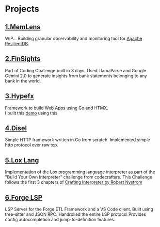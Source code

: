 # Projects

## [1.MemLens](https://github.com/harish876/MemLens)
WIP... 
Building granular observability and monitoring tool for [Apache ResilientDB](https://resilientdb.incubator.apache.org/).

## [2.FinSights](https://github.com/harish876/Finsights)
Part of Coding Challenge built in 3 days.
Used LlamaParse and Google Gemini 2.0 to generate insights from bank statements belonging to any bank in the world.

## [3.Hypefx](https://github.com/harish876/hypefx)
Framework to build Web Apps using Go and HTMX.  
I built this [demo](https://harish-gokul.up.railway.app/) using this.

## [4.Disel](https://github.com/harish876/disel)
Simple HTTP framework written in Go from scratch. Implemented simple http protocol over raw tcp.

## [5.Lox Lang](https://github.com/harish876/lox-lang)
Implementation of the Lox programming language interpreter as part of the "Build Your Own Interpreter" challenge from codecrafters.
This Challenge follows the first 3 chapters of [Crafting Interpreter by Robert Nystrom](https://craftinginterpreters.com)

## [6.Forge LSP](https://github.com/harish876/forge-lsp)
LSP Server for the Forge ETL Framework and a VS Code client. Built using tree-sitter and JSON RPC. Handrolled the entire LSP protocol.Provides config autocompletion and jump-to-definition features.


